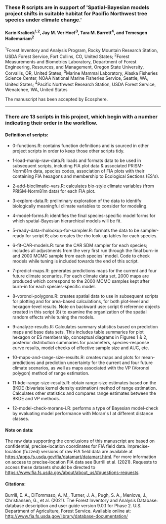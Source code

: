 ### These R scripts are in support of 'Spatial-Bayesian models project shifts in suitable habitat for Pacific Northwest tree species under climate change.'
#### Karin Kralicek<sup>1,2</sup>, Jay M. Ver Hoef<sup>3</sup>, Tara M. Barrett<sup>4</sup>, and Temesgen Hailemariam<sup>2</sup> 
<sup>1</sup>Forest Inventory and Analysis Program, Rocky Mountain Research Station, USDA Forest Service, Fort Collins, CO, United States; <sup>2</sup>Forest Measurements and Biometrics Laboratory, Department of Forest Engineering, Resources, and Management, Oregon State University, Corvallis, OR, United States; <sup>3</sup>Marine Mammal Laboratory, Alaska Fisheries Science Center, NOAA National Marine Fisheries Service, Seattle, WA, United States; <sup>4</sup>Pacific Northwest Research Station, USDA Forest Service, Wenatchee, WA, United States

The manuscript has been accepted by Ecosphere.

---
### There are 13 scripts in this project, which begin with a number indicating their order in the workflow. 

#### Definition of scripts:

* 0-functions.R: contains function definitions and is sourced in other project scripts in order to keep those other scripts tidy. 

* 1-load-manip-raw-data.R: loads and formats data to be used in subsequent scripts, including FIA plot data & associated PRISM-Norm81m data, species codes, association of FIA plots with their containing FIA hexagons and membership to Ecological Sections (ES's).

* 2-add-bioclimatic-vars.R: calculates bio-style climate variables (from PRISM-Norm81m data) for each FIA plot.

* 3-explore-data.R: preliminary exploration of the data to identify biologically meaningful climate variables to consider for modeling.

* 4-model-forms.R: identifies the final species-specific model forms for which spatial-Bayesian hierarchical models will be fit.

* 5-ready-data-rholookup-for-sampler.R: formats the data to be sampler-ready for script 6; also creates the rho look-up tables for each species.

* 6-fit-CAR-models.R: tune the CAR SDM sampler for each species; includes all adjustments from the very first run through the final burn-in and 2000 MCMC sample from each species' model. Code to check models while tuning is included towards the end of this script.

* 7-predict-maps.R: generates predictions maps for the current and four future climate scenarios. For each climate data set, 2000 maps are produced which correspond to the 2000 MCMC samples kept after burn-in for each species-specific model.

* 8-voronoi-polygons.R: creates spatial data to use in subsequent scripts for plotting and for area-based calculations, for both plot-level and hexagon-level results. Note on backward use: script 6 reference objects created in this script (8) to examine the organization of the spatial random effects while tuning the models.

* 9-analyze-results.R: Calculates summary statistics based on prediction maps and base data sets. This includes table summaries for plot hexagon or ES membership, conceptual diagrams in Figures 1 & 2, posterior distribution summaries for parameters, species-response curve results, model checks of effective sample size and AUC, etc. 

* 10-maps-and-range-size-results.R: creates maps and plots for mean-predictions and prediction uncertainty for the current and four future climate scenarios, as well as maps associated with the VP (Voronoi polygon) method of range estimation.

* 11-kde-range-size-results.R: obtain range-size estimates based on the BKDE (bivariate kernel density estimation) method of range estimation. Calculates other statistics and compares range estimates between the BKDE and VP methods.

* 12-model-check-morans-i.R: performs a type of Bayesian model-check by evaluating model performance with Moran's I at different distance classes.


#### Note on data: 

The raw data supporting the conclusions of this manuscript are based on confidential, precise-location coordinates for FIA field data. Imprecise-location (fuzzed) versions of raw FIA field data are available at https://apps.fs.usda.gov/fia/datamart/datamart.html. For more information on access to precise-location FIA data see Burrill et al. (2021). Requests to access these datasets should be directed to https://www.fia.fs.usda.gov/about/about_us/#questions-requests.

#### Citations:

Burrill, E. A., DiTommaso, A. M., Turner, J. A., Pugh, S. A., Menlove, J., Christiansen, G., et al. (2021). The Forest Inventory and Analysis Database: database description and user guide version 9.0.1 for Phase 2. U.S. Department of Agriculture, Forest Service. Available online at: http://www.fia.fs.usda.gov/library/database-documentation/
